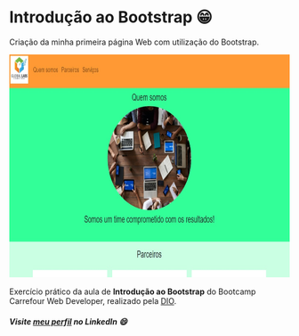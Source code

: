 # Introdução ao Bootstrap ​:grin:
Criação da minha primeira página Web com utilização do Bootstrap.

<img src="web.png" width="800" height="400">

Exercício prático da aula de **Introdução ao Bootstrap** do Bootcamp Carrefour Web Developer, realizado pela [DIO](https://www.dio.me/).

##### Visite [meu perfil](https://www.linkedin.com/in/luisafolharini/) no LinkedIn ​:smile:
